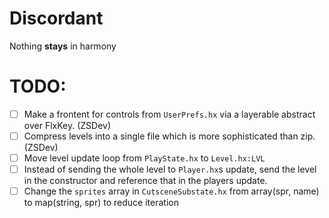 # Discordant
Nothing **stays** in harmony

# TODO:
- [ ] Make a frontent for controls from `UserPrefs.hx` via a layerable abstract over FlxKey. (ZSDev)
- [ ] Compress levels into a single file which is more sophisticated than zip. (ZSDev)
- [ ] Move level update loop from `PlayState.hx` to `Level.hx:LVL`
- [ ] Instead of sending the whole level to `Player.hx`s update, send the level in the constructor and reference that in the players update.
- [ ] Change the `sprites` array in `CutsceneSubstate.hx` from array(spr, name) to map(string, spr) to reduce iteration
